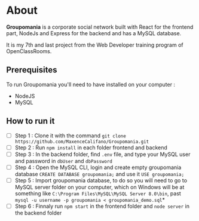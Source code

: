 # About

**Groupomania** is a corporate social network built with React for the frontend part, NodeJs and Express for the backend and has a MySQL database.

It is my 7th and last project from the Web Developer training program of OpenClassRooms.

## Prerequisites

To run Groupomania you'll need to have installed on your computer :
- NodeJS
- MySQL

## How to run it

- [ ] Step 1 : Clone it with the command `git clone https://github.com/MaxenceCalifano/Groupomania.git`
- [ ] Step 2 : Run `npm install` in each folder frontend and backend
- [ ] Step 3 : In the backend folder, find `.env` file, and type your MySQL user and password in `dbUser` and `dbPassword`
- [ ] Step 4 : Open the MySQL CLI, login and create empty groupomania database `CREATE DATABASE groupomania;` and use it `USE groupomania;`
- [ ] Step 5 : Import groupomania database, to do so you will need to go to MySQL server folder on your computer, which on Windows will be at something like `C:\Program Files\MySQL\MySQL Server 8.0\bin`, past `mysql -u username -p groupomania < groupomania_demo.sql`*
- [ ] Step 6 : Finnaly run `npm start` in the frontend folder and `node server` in the backend folder
